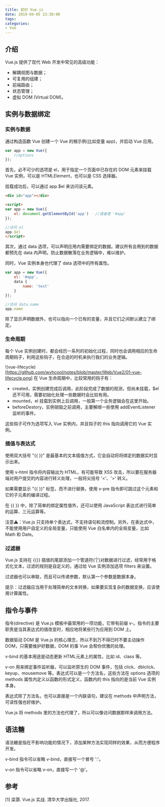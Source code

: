 ```yaml
---
title: 初识 Vue.js
date: 2019-04-05 23:30:00
tags:
categories:
- Vue
---
```


## 介绍
Vue.js 提供了现代 Web 开发中常见的高级功能：
- 解耦视图与数据；
- 可复用的组建；
- 前端路由；
- 状态管理；
- 虚拟 DOM (Virtual DOM)。

## 实例与数据绑定
### 实例与数据
通过构造函数 Vue 创建一个 Vue 的根示例(比如变量 app)，并启动 Vue 应用。
```javascript
var app = new Vue({
    //options
});
```

首先，必不可少的选项是 el，用于指定一个页面中已存在的 DOM 元素来挂载 Vue 实例，可以是 HTMLElement，也可以是 CSS 选择器。

挂载成功后，可以通过 app.$el 来访问该元素。

```html
<div id="app"></div>

<script>
var app = new Vue({
    el: document.getElementById('app')   //或者是 '#app'
});

//访问 el
app.$el
</script>
```

其次，通过 data 选项，可以声明应用内需要绑定的数据。建议所有会用到的数据都预先在 data 内声明，防止数据散落在业务逻辑中，难以维护。

同时，Vue 实例本身也代理了 data 选项中的所有属性。
```javascript
var app = new Vue({
    el: '#app',
    data {
        name: 'test'
    }
});

//访问 data.name
app.name
```

除了显示声明数据外，也可以指向一个已有的变量，并且它们之间默认建立了绑定。

### 生命周期
每个 Vue 实例创建时，都会经历一系列的初始化过程，同时也会调用相应的生命周期钩子，利用这些钩子，在合适的时机来执行我们的业务逻辑。

!(vue-lifecycle)[https://github.com/wyhcool/notes/blob/master/Web/Vue2/01-vue-lifecycle.png]
在 Vue 生命周期中，比较常用的钩子有：
- created，实例创建完成后调用，此阶段完成了数据的观测，但尚未挂载，$el 还不可用，需要初始化处理一些数据时会比较有用。
- mounted，el 挂载到实例上后调用，一般第一个业务逻辑会在这里开始。
- beforeDestory，实例销毁之前调用，主要解绑一些使用 addEventListener 监听的事件。

这些钩子可作为选项写入 Vue 实例内，并且钩子的 this 指向调用它的 Vue 实例。

### 插值与表达式
使用双大括号 "{{ }}" 是最基本的文本插值方式，它会自动将将绑定的数据实时显示出来。

使用 v-html 指令将内容输出为 HTML，有可能导致 XSS 攻击，所以要在服务器端对用户提交的内容进行转义处理，一般将尖括号 '<'、'>' 转义。

如果需要显示 "{{ }}" 标签，而不进行替换，使用 v-pre 指令即可跳过这个元素和它的子元素的编译过程。

在 {{ }} 中，除了简单的绑定属性值外，还可以使用 JavaScript 表达式进行简单的运算、三元运算等。

注意⚠️：Vue.js 只支持单个表达式，不支持语句和流控制。另外，在表达式中，不能使用用户自定义的全局变量，只能使用 Vue 白名单内的全局变量，比如 Math 和 Date。

### 过滤器
Vue.js 支持在 {{}} 插值的尾部添加一个管道符('|')对数据进行过滤，经常用于格式化文本，过滤的规则是自定义的，通过给 Vue 实例添加选项 filters 来设置。

过滤器也可以串联，而且可以传递参数，默认第一个参数是数据本身。

提示：过滤器应当用于处理简单的文本转换，如果要实现复杂的数据变换，应该使用计算属性。


## 指令与事件
指令(directive) 是 Vue.js 模板中最常用的一项功能，它带有前缀 v-。指令的主要职责是当其表达式的值改变时，相应地将某些行为应用到 DOM 上。

数据驱动 DOM 是 Vue.js 的核心理念，所以不到万不得已时不要主动操作 DOM，只需要维护好数据，DOM 的事 Vue 会帮你优雅的处理。

v-bind 的基本用途是动态更新 HTML元素上的属性，比如 id、class 等。

v-on 用来绑定事件监听器，可以监听原生的 DOM 事件，包括 click、dblclick、keyup、mousemove 等。表达式可以是一个方法名，这些方法在 options 选项的 methods 属性内定义以函数的形式定义，函数内的 this 指向的是当前 Vue 实例本身。

表达式除了方法名，也可以直接是一个内联语句，建议在 methods 中声明方法，可读性强也好维护。

Vue.js 将 methods 里的方法也代理了，所以可以像访问数据那样来调用方法。

## 语法糖
语法糖是指在不影响功能的情况下，添加某种方法实现同样的效果，从而方便程序开发。

v-bind 指令可以省略 v-bind，直接写一个冒号 ':'。

v-on 指令可以省略 v-on，直接写一个 '@'。


## 参考
[1] 梁灏. Vue.js 实战. 清华大学出版社, 2017.